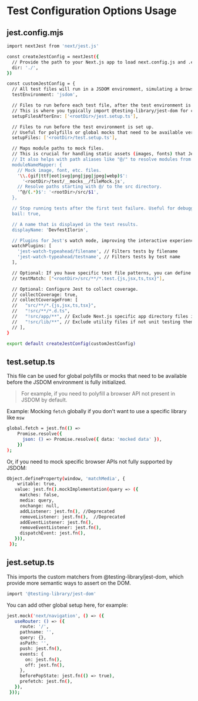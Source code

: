 # Test Configuration Options Usage

## jest.config.mjs
```bash
import nextJest from 'next/jest.js'

const createJestConfig = nextJest({
  // Provide the path to your Next.js app to load next.config.js and .env files in your test environment
  dir: './',
})

const customJestConfig = {
  // All test files will run in a JSDOM environment, simulating a browser.
  testEnvironment: 'jsdom',

  // Files to run before each test file, after the test environment is set up.
  // This is where you typically import @testing-library/jest-dom for custom matchers.
  setupFilesAfterEnv: ['<rootDir>/jest.setup.ts'],

  // Files to run before the test environment is set up.
  // Useful for polyfills or global mocks that need to be available very early.
  setupFiles: ['<rootDir>/test.setup.ts'],

  // Maps module paths to mock files.
  // This is crucial for handling static assets (images, fonts) that Jest can't process directly.
  // It also helps with path aliases like "@/" to resolve modules from your 'src' directory.
  moduleNameMapper: {
    // Mock image, font, etc. files.
    '\\.(gif|ttf|eot|svg|png|jpg|jpeg|webp)$':
      '<rootDir>/test/__mocks__/fileMock.js',
    // Resolve paths starting with @/ to the src directory.
    '^@/(.*)$': '<rootDir>/src/$1',
  },

  // Stop running tests after the first test failure. Useful for debugging.
  bail: true,

  // A name that is displayed in the test results.
  displayName: 'DevfestIlorin',

  // Plugins for Jest's watch mode, improving the interactive experience.
  watchPlugins: [
    'jest-watch-typeahead/filename', // Filters tests by filename
    'jest-watch-typeahead/testname', // Filters tests by test name
  ],

  // Optional: If you have specific test file patterns, you can define them here.
  // testMatch: ["<rootDir>/src/**/*.test.{js,jsx,ts,tsx}"],

  // Optional: Configure Jest to collect coverage.
  // collectCoverage: true,
  // collectCoverageFrom: [
  //   "src/**/*.{js,jsx,ts,tsx}",
  //   "!src/**/*.d.ts",
  //   "!src/app/**", // Exclude Next.js specific app directory files if not unit testing them
  //   "!src/lib/**", // Exclude utility files if not unit testing them
  // ],
}

export default createJestConfig(customJestConfig)
```

## test.setup.ts

This file can be used for global polyfills or mocks that need to be available before the JSDOM environment is fully initialized.
> For example, if you need to polyfill a browser API not present in JSDOM by default.

Example: Mocking `fetch` globally if you don't want to use a specific library like `msw`
```bash
global.fetch = jest.fn(() =>
    Promise.resolve({
      json: () => Promise.resolve({ data: 'mocked data' }),
    })
);
```

Or, if you need to mock specific browser APIs not fully supported by JSDOM:
```bash
Object.defineProperty(window, 'matchMedia', {
    writable: true,
   value: jest.fn().mockImplementation(query => ({
     matches: false,
     media: query,
     onchange: null,
     addListener: jest.fn(), //Deprecated
     removeListener: jest.fn(),  //Deprecated
     addEventListener: jest.fn(),
     removeEventListener: jest.fn(),
     dispatchEvent: jest.fn(),
   })),
 });
```

## jest.setup.ts

This imports the custom matchers from @testing-library/jest-dom, which provide more semantic ways to assert on the DOM.

```bash
import '@testing-library/jest-dom'
```

You can add other global setup here, for example:
```bash 
jest.mock('next/navigation', () => ({
   useRouter: () => ({
     route: '/',
     pathname: '',
     query: {},
     asPath: '',
     push: jest.fn(),
     events: {
       on: jest.fn(),
       off: jest.fn(),
     },
     beforePopState: jest.fn(() => true),
     prefetch: jest.fn(),
   }),
 }));
```
